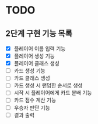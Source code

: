 # TODO

## 2단계 구현 기능 목록

- [x] 플레이어 이름 입력 기능 
- [x] 플레이어 생성 기능
- [x] 플레이어 클래스 생성  
- [ ] 카드 생성 기능
- [ ] 카드 클래스 생성
- [ ] 카드 생성 시 랜덤한 순서로 생성
- [ ] 시작 시 플레이어에게 카드 분배 기능
- [ ] 카드 점수 계산 기능
- [ ] 우승자 판단 기능
- [ ] 결과 출력